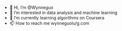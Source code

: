 - 👋 Hi, I’m @Wynneguo
- 👀 I’m interested in data analysis and machine learning
- 🌱 I’m currently learning algorithms on Coursera
- 📫 How to reach me wynneguolu/g.com

<!---
Wynneguo/Wynneguo is a ✨ special ✨ repository because its `README.md` (this file) appears on your GitHub profile.
You can click the Preview link to take a look at your changes.
--->
